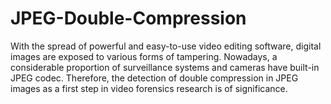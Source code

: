 # JPEG-Double-Compression
With the spread of powerful and easy-to-use video editing software, digital images are exposed to various forms of tampering. 
Nowadays, a considerable proportion of surveillance systems and cameras have built-in JPEG codec. 
Therefore, the detection of double compression in JPEG images as a first step in video forensics research is of significance.

